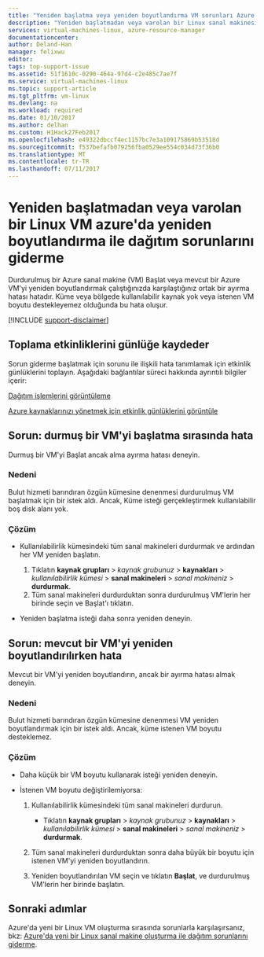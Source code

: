 ```yaml
---
title: "Yeniden başlatma veya yeniden boyutlandırma VM sorunları Azure'da | Microsoft Docs"
description: "Yeniden başlatmadan veya varolan bir Linux sanal makinesini Azure yeniden boyutlandırma Resource Manager dağıtım sorunlarını giderme"
services: virtual-machines-linux, azure-resource-manager
documentationcenter: 
author: Deland-Han
manager: felixwu
editor: 
tags: top-support-issue
ms.assetid: 51f1610c-0290-464a-97d4-c2e485c7ae7f
ms.service: virtual-machines-linux
ms.topic: support-article
ms.tgt_pltfrm: vm-linux
ms.devlang: na
ms.workload: required
ms.date: 01/10/2017
ms.author: delhan
ms.custom: H1Hack27Feb2017
ms.openlocfilehash: e49322dbccf4ec1157bc7e3a109175869b53518d
ms.sourcegitcommit: f537befafb079256fba0529ee554c034d73f36b0
ms.translationtype: MT
ms.contentlocale: tr-TR
ms.lasthandoff: 07/11/2017
---
```

# <a name="troubleshoot-deployment-issues-with-restarting-or-resizing-an-existing-linux-vm-in-azure"></a>Yeniden başlatmadan veya varolan bir Linux VM azure'da yeniden boyutlandırma ile dağıtım sorunlarını giderme
Durdurulmuş bir Azure sanal makine (VM) Başlat veya mevcut bir Azure VM'yi yeniden boyutlandırmak çalıştığınızda karşılaştığınız ortak bir ayırma hatası hatadır. Küme veya bölgede kullanılabilir kaynak yok veya istenen VM boyutu destekleyemez olduğunda bu hata oluşur.

[!INCLUDE [support-disclaimer](../../../includes/support-disclaimer.md)]

## <a name="collect-activity-logs"></a>Toplama etkinliklerini günlüğe kaydeder
Sorun giderme başlatmak için sorunu ile ilişkili hata tanımlamak için etkinlik günlüklerini toplayın. Aşağıdaki bağlantılar süreci hakkında ayrıntılı bilgiler içerir:

[Dağıtım işlemlerini görüntüleme](../../azure-resource-manager/resource-manager-deployment-operations.md)

[Azure kaynaklarınızı yönetmek için etkinlik günlüklerini görüntüle](../../resource-group-audit.md)

## <a name="issue-error-when-starting-a-stopped-vm"></a>Sorun: durmuş bir VM'yi başlatma sırasında hata
Durmuş bir VM'yi Başlat ancak alma ayırma hatası deneyin.

### <a name="cause"></a>Nedeni
Bulut hizmeti barındıran özgün kümesine denenmesi durdurulmuş VM başlatmak için bir istek aldı. Ancak, Küme isteği gerçekleştirmek kullanılabilir boş disk alanı yok.

### <a name="resolution"></a>Çözüm
* Kullanılabilirlik kümesindeki tüm sanal makineleri durdurmak ve ardından her VM yeniden başlatın.
  
  1. Tıklatın **kaynak grupları** > *kaynak grubunuz* > **kaynakları** > *kullanılabilirlik kümesi* > **sanal makineleri** > *sanal makineniz* > **durdurmak**.
  2. Tüm sanal makineleri durdurduktan sonra durdurulmuş VM'lerin her birinde seçin ve Başlat'ı tıklatın.
* Yeniden başlatma isteği daha sonra yeniden deneyin.

## <a name="issue-error-when-resizing-an-existing-vm"></a>Sorun: mevcut bir VM'yi yeniden boyutlandırılırken hata
Mevcut bir VM'yi yeniden boyutlandırın, ancak bir ayırma hatası almak deneyin.

### <a name="cause"></a>Nedeni
Bulut hizmeti barındıran özgün kümesine denenmesi VM yeniden boyutlandırmak için bir istek aldı. Ancak, küme istenen VM boyutu desteklemez.

### <a name="resolution"></a>Çözüm
* Daha küçük bir VM boyutu kullanarak isteği yeniden deneyin.
* İstenen VM boyutu değiştirilemiyorsa:
  
  1. Kullanılabilirlik kümesindeki tüm sanal makineleri durdurun.
     
     * Tıklatın **kaynak grupları** > *kaynak grubunuz* > **kaynakları** > *kullanılabilirlik kümesi* > **sanal makineleri** > *sanal makineniz* > **durdurmak**.
  2. Tüm sanal makineleri durdurduktan sonra daha büyük bir boyutu için istenen VM'yi yeniden boyutlandırın.
  3. Yeniden boyutlandırılan VM seçin ve tıklatın **Başlat**, ve durdurulmuş VM'lerin her birinde başlatın.

## <a name="next-steps"></a>Sonraki adımlar
Azure'da yeni bir Linux VM oluşturma sırasında sorunlarla karşılaşırsanız, bkz: [Azure'da yeni bir Linux sanal makine oluşturma ile dağıtım sorunlarını giderme](troubleshoot-deployment-new-vm.md?toc=%2fazure%2fvirtual-machines%2flinux%2ftoc.json).

